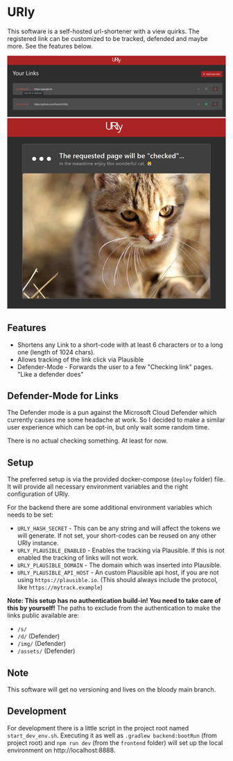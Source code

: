 # URly

This software is a self-hosted url-shortener with a view quirks.
The registered link can be customized to be tracked, defended and maybe more.
See the features below.

![The list of registered links](./docs/list.png)
![The landing page for a defended link](./docs/defender.png)

## Features

* Shortens any Link to a short-code with at least 6 characters or to a long one (length of 1024 chars).
* Allows tracking of the link click via Plausible
* Defender-Mode - Forwards the user to a few "Checking link" pages. "Like a defender does"

## Defender-Mode for Links

The Defender mode is a pun against the Microsoft Cloud Defender which currently causes me some headache at work.
So I decided to make a similar user experience which can be opt-in, but only wait some random time.

There is no actual checking something. At least for now.

## Setup

The preferred setup is via the provided docker-compose (`deploy` folder) file.
It will provide all necessary environment variables and the right configuration of URly.

For the backend there are some additional environment variables which needs to be set:

* `URLY_HASH_SECRET` - This can be any string and will affect the tokens we will generate.
  If not set, your short-codes can be reused on any other URly instance.
* `URLY_PLAUSIBLE_ENABLED` - Enables the tracking via Plausible.
  If this is not enabled the tracking of links will not work.
* `URLY_PLAUSIBLE_DOMAIN` - The domain which was inserted into Plausible.
* `URLY_PLAUSIBLE_API_HOST` - An custom Plausible api host, if you are not using `https://plausible.io`.
  (This should always include the protocol, like `https://mytrack.example`)

__Note: This setup has no authentication build-in! You need to take care of this by yourself!__
The paths to exclude from the authentication to make the links public available are:

* `/s/`
* `/d/` (Defender)
* `/img/` (Defender)
* `/assets/` (Defender)

## Note

This software will get no versioning and lives on the bloody main branch.

## Development

For development there is a little script in the project root named `start_dev_env.sh`.
Executing it as well as `.gradlew backend:bootRun` (from project root) and `npm run dev` (from the `frontend` folder)
will set up the local environment on http://localhost:8888.
